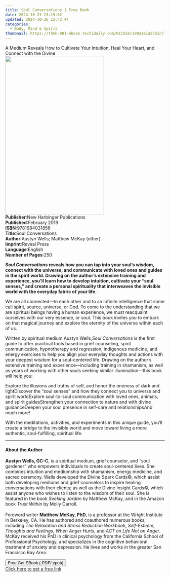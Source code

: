 ```yaml
---
title: Soul Conversations | Free Book
date: 2024-10-23 23:19:52
updated: 2024-10-26 12:42:44
categories:
  - Body, Mind & Spirit
thumbnail: https://thmb-001-ebook.techidaily.com/01155ec190a1a1a55d1c77506f45ba779044513914a8a12f7ed87480e489876f.jpg
---
```

<main id="book-container">
  <div class="flex flex-col">
    <div class="book-brief flex-1 py-6 px-4 sm:p-6 md:py-10 md:px-8">
      <!-- brief-->
      <div class="book-brief-main">
        A Medium Reveals How to Cultivate Your Intuition, Heal Your Heart, and
        Connect with the Divine
      </div>
    </div>
    <div
      class="book-meta-info flex-1 grid gap-4 col-start-1 col-end-3 row-start-1 sm:mb-6 sm:grid-cols-4 lg:gap-6 lg:col-start-2 lg:row-end-6 lg:row-span-6 lg:mb-0"
    >
      <div
        class="book-meta-info-left place-content-center mt-4 p-4 text-sm leading-6 col-start-2 col-span-2 dark:text-slate-400"
      >
        <img
          class="w-full h-500 object-cover rounded-lg sm:h-255 sm:col-span-2 lg:col-span-full"
          src="https://img-001-ebook.techidaily.com/2952061adba89ed11054896ea42baa8e4b2cd2c3a797dea982448eda63adb23d.jpg"
          alt=""
          width="312"
          height="500"
        />
      </div>
      <div
        class="book-meta-info-right mt-2 col-start-1 row-start-2 col-span-3 self-center"
      >
        <!-- meta data  -->
        <div class="flex flex-col px-4 md:px-8">
          <div class="flex-1">
            <strong>Publisher</strong>:<span class="px-2"
              >New Harbinger Publications</span
            >
          </div>
          <div class="flex-1">
            <strong>Published</strong>:<span class="px-2">February 2019</span>
          </div>
          <div class="flex-1">
            <strong>ISBN</strong>:<span class="px-2">9781684031856</span>
          </div>
          <div class="flex-1">
            <strong>Title</strong>:<span class="px-2">Soul Conversations</span>
          </div>
          <div class="flex-1">
            <strong>Author</strong>:<span class="px-2"
              >Austyn Wells; Matthew McKay (other)</span
            >
          </div>
          <div class="flex-1">
            <strong>Imprint</strong>:<span class="px-2">Reveal Press</span>
          </div>
          <div class="flex-1">
            <strong>Language</strong>:<span class="px-2">English</span>
          </div>
          <div class="flex-1">
            <strong>Number of Pages</strong>:<span class="px-2">250</span>
          </div>
        </div>
      </div>
    </div>
    <div class="book-description flex-1 py-6 px-4 sm:p-6 md:py-10 md:px-8">
      <div class="book-description-main">
        <div accordion-content="" id="description">
          <p>
            <b
              ><i>Soul Conversations</i> reveals how you can tap into your
              soul’s wisdom, connect with the universe, and communicate with
              loved ones and guides in the spirit world. Drawing on the author’s
              extensive training and experience, you’ll learn how to develop
              intuition, cultivate your “soul senses,” and create a personal
              spirituality that interweaves the invisible world with the
              everyday fabric of your life.</b
            >
          </p>
          <p>
            We are all connected—to each other and to an infinite intelligence
            that some call spirit, source, universe, or God. To come to the
            understanding that we are spiritual beings having a human
            experience, we must reacquaint ourselves with our very essence, or
            soul. This book invites you to embark on that magical journey and
            explore the eternity of the universe within each of us.
          </p>
          <p>
            Written by spiritual medium Austyn Wells,<b></b
            ><i>Soul Conversations</i> is the first guide to offer practical
            tools based in grief counseling, spirit communication, hypnotherapy
            and regression, indigenous medicine, and energy exercises to help
            you align your everyday thoughts and actions with your deepest
            wisdom for a soul-centered life. Drawing on the author’s extensive
            training and experience—including training in shamanism, as well as
            years of working with other souls seeking similar illumination—this
            book will help you:
          </p>
          Explore the illusions and truths of self, and honor the oneness of
          dark and lightDiscover the “soul senses” and how they connect you to
          universe and spirit worldExplore soul-to-soul communication with loved
          ones, animals, and spirit guidesStrengthen your connection to nature
          and with divine guidanceDeepen your soul presence in self-care and
          relationshipsAnd much more!
          <p>
            With the meditations, activities, and experiments in this unique
            guide, you’ll create a bridge to the invisible world and move toward
            living a more authentic, soul-fulfilling, spiritual life.
          </p>
        </div>
        <div class="accordion-fader"></div>
      </div>
    </div>
    <div class="book-excerpts flex-1 py-6 px-4 sm:p-6 md:py-10 md:px-8">
      <!-- excerpts-->
      <div class="book-excerpts-main">
        <hr />
        <h4 class="placeholder placeholder-heading">
          <span>About the Author</span>
        </h4>
        <p>
          <b>Austyn Wells, GC-C</b>, is a spiritual medium, grief counselor, and
          “soul gardener” who empowers individuals to create soul-centered
          lives. She combines intuition and mediumship with shamanism, energy
          medicine, and sacred ceremony. Wells developed the Divine Spark
          Cards©, which assist both developing mediums and grief counselors to
          inspire healing conversations with their clients; as well as the
          Divine Insight Cards©, which assist anyone who wishes to listen to
          the wisdom of their soul. She is featured in the book
          <i>Seeking Jordan</i> by Matthew McKay, and in the Amazon book
          <i>Trust Within</i> by Molly Carroll.<br /><br />
          Foreword writer <b>Matthew McKay, PhD</b>, is a professor at the
          Wright Institute in Berkeley, CA. He has authored and coauthored
          numerous books, including
          <i>The Relaxation and Stress Reduction Workbook</i>,
          <i>Self-Esteem</i>, <i>Thoughts and Feelings</i>,
          <i>When Anger Hurts</i>, and <i>ACT on Life Not on Anger</i>. McKay
          received his PhD in clinical psychology from the California School of
          Professional Psychology, and specializes in the cognitive behavioral
          treatment of anxiety and depression. He lives and works in the greater
          San Francisco Bay Area.
        </p>
      </div>
    </div>
    <div
      class="book-about-author flex-1 py-6 px-4 sm:p-6 md:py-10 md:px-8"
    ></div>
    <div class="book-free-get flex-1 py-6 px-4 sm:p-6 md:py-10 md:px-8">
      <button
        id="btn-free-get"
        class="bg-blue-500 hover:bg-blue-700 text-white font-bold py-2 px-4 rounded"
      >
        Free Get EBook (.PDF/.epub)
      </button>
      <div id="countdown-display" class="px-2 text-lg mt-2"></div>
      <a
        id="free-link"
        class="hidden bg-blue-500 hover:bg-blue-700 text-white font-bold py-2 px-4 rounded"
        href="https://www.ebooks.com/en-us/book/96303099/soul-conversations/austyn-wells/"
        target="_blank"
        >Click here to get a free link</a
      >
    </div>
    <script>
      let countdownTime = 0;
      let countdownInterval = null;
      document
        .getElementById('btn-free-get')
        .addEventListener('click', startCountdown);
      function startCountdown() {
        countdownTime = new Date().getTime() + 60000 * 3;
        countdownInterval = setInterval(updateCountdown, 1000);
        document.getElementById('btn-free-get').disabled = true;
        document
          .getElementById('btn-free-get')
          .classList.add('bg-gray-500', 'cursor-not-allowed');
      }
      function updateCountdown() {
        let currentTime = new Date().getTime();
        let timeLeft = countdownTime - currentTime;
        let secondsLeft = Math.floor(timeLeft / 1000);
        document.getElementById('countdown-display').innerHTML =
          `Remaining time: ${secondsLeft} seconds.`;
        if (secondsLeft <= 0) {
          clearInterval(countdownInterval);
          document.getElementById('btn-free-get').classList.add('hidden');
          document.getElementById('free-link').classList.remove('hidden');
          document.getElementById('countdown-display').innerHTML = '';
        }
      }
    </script>
  </div>
</main>
